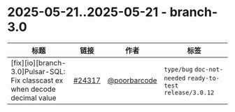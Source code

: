 # 2025-05-21..2025-05-21 - branch-3.0
| 标题 | 链接 | 作者 | 标签 |
| - | :--: | :--: | - |
| [fix][io][branch-3.0]Pulsar-SQL: Fix classcast ex when decode decimal value | [#24317](https://github.com/apache/pulsar/pull/24317) | [@poorbarcode](https://github.com/poorbarcode) | `type/bug` `doc-not-needed` `ready-to-test` `release/3.0.12`  | 
